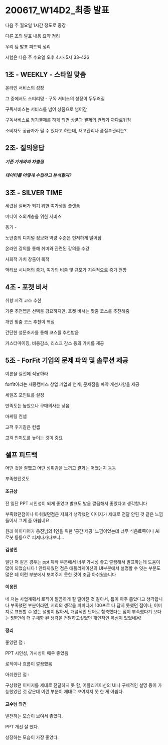 # 200617_W14D2_최종 발표





다음 주 월요일 1시간 정도로 종강



다른 조의 발표 내용 요약 정리

우리 팀 발표 피드백 정리



시험은 다음 주 수요일 오후 4시~5시 33-426







## 1조 - WEEKLY - 스타일 맞춤 





온라인 서비스의 성장



그 중에서도 스티리밍 - 구독 서비스의 성장이 두두러짐



구독서비스는 서비스를 넘어 상품으로 넘어감





구독서비스로 정기결제를 하게 되면 상품과 결제의 관리가 까다로워짐



소비자도 공급자가 될 수 있다고 하는데, 재고관리나 품질ㄹ관리는?



## 2조- 질의응답



##### 기존 가게와의 차별점



##### 데이터를 어떻게 수집하고 분석할지?







## 3조 - SILVER TIME



세련된 실버가 되기 위한 여가생활 플랫폼



미디어 소외계층을 위한 서비스



동기 - 

노년층의 디지털 정보화 역량 수준은 현저하게 떨어짐



온라인 강의를 통해 취미와 관련된 강의를 수강



사회적 가치 창출이 목적



액티브 시니어의 증가, 여가의 비중 및 규모가 지속적으로 증가 전망



## 4조 - 포켓 비서 

취향 저격 코스 추천



기존 추천앱은 선택을 강요하지만, 포켓 비서는 맞춤 코스를 추천해줌



개인 맞춤 코스 추천이 핵심



간단한 설문조사를 통해 코스를 추천받음 



커스터마이징, 비용감소,  리스크 감소 등의 가치를 제공





## 5조 - ForFit 기업의 문제 파악 및 솔루션 제공



이론을 실전에 적용하라



forfit이라는 세종캠퍼스 창업 기업과 연계, 문제점을 파악 개선사항을 제공



세일즈 포인트를 설정



만족도는 높았으나 구매의사는 낮음





마케팅 컨셉

고객 후기같은 컨셉



고객 인지도를 높이는 것이 중요





## 셀프 피드백

어떤 것을 잘했고 어떤 성취감을 느끼고 결과는 어땠는지 등등

부족했던것도



#### 조규상

전 일단 PPT 시인성이 되게 좋았고 발표도 발음 깔끔해서 좋았다고 생각합니다

부족했던점이나 아쉬웠던점은 저희가 생각했던 이미지가 제대로 전달 안된 것 같은 느낌들어서 그게 좀 아쉽네요

원래 아이디어가 응진님의  1인을 위한 '공간 제공' 느낌이었는데 너무 식음료쪽이나 AI 로봇 등등으로 퍼져나가다보니...



#### 김성민

일단 저 같은 경우는 ppt 제작 부분에서 너무 가시성 좋고 깔끔해서 발표하는데 도움이 많이 되었습니다 ! 안타까웠던 점은 애플리케이션의 UI부분에서 설명할 수 잇는 부분도 많은 데 이런 부분에서 보여주지 못한 것이 조금 아쉬웠습니다



#### 이응진

네 저는 사업계획서 로직이  깔끔하게 잘 떨어진 것 같아서,  틈이 아주 좁았다고 생각합니다
부족했던 부분이라면, 저희의 생각을 피피티에 100프로 다 담지 못했던 점이나, 이미지로 표현할 수 없는 설명이 많아서, 개념적인 단어로 함축했다는 점이 부족했다기 보다는 5분안에 더 구체화 된 생각을 전달하고싶었던 개인적인 욕심이 있었네욤! 



#### 정리

좋았던 점 :

PPT 시인성, 가시성이 매우 좋았음

로직이나 흐름이 깔끔했음



아쉬웠던 점  :

구상했던 이미지를 제대로 전달하지 못 함, 어플리케이션의 UI나 구체적인 설명 등이 가능했었던 것 같은데 이런 부분이 제대로 보여지지 못 한 게 아쉽다.





#### 교수님 의견

발전하는 모습이 보여서 좋았다.



PPT 개선 잘 했다.



성장하는 모습이 가장 좋았다.

